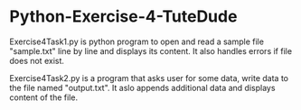 # Python-Exercise-4-TuteDude

Exercise4Task1.py is python program to open and read a sample file "sample.txt" line by line and displays its content.
It also handles errors if file does not exist.

Exercise4Task2.py is a program that asks user for some data, write data to the file named "output.txt". It aslo appends additional data and displays content of the file.
